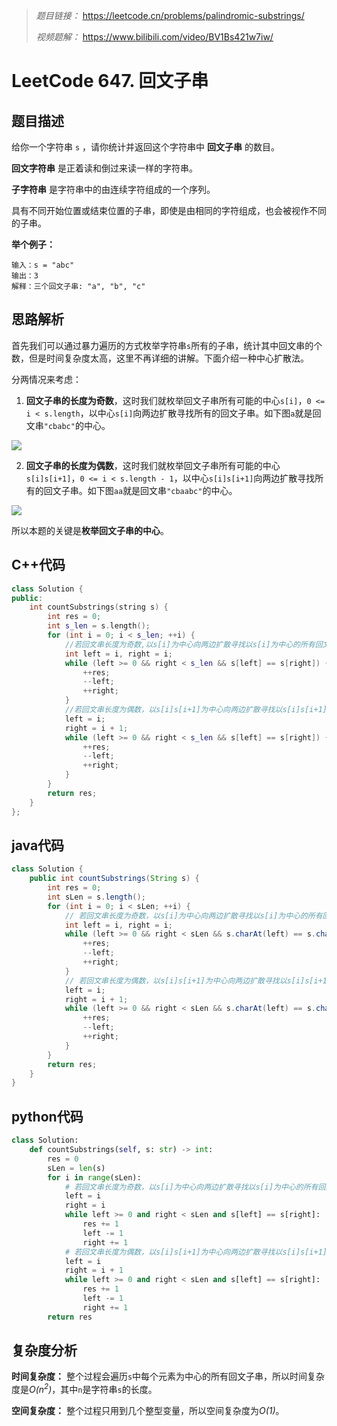 > *题目链接：* https://leetcode.cn/problems/palindromic-substrings/
>
> *视频题解：* https://www.bilibili.com/video/BV1Bs421w7iw/

# LeetCode 647. 回文子串

## 题目描述

给你一个字符串 `s` ，请你统计并返回这个字符串中 **回文子串** 的数目。

**回文字符串** 是正着读和倒过来读一样的字符串。

**子字符串** 是字符串中的由连续字符组成的一个序列。

具有不同开始位置或结束位置的子串，即使是由相同的字符组成，也会被视作不同的子串。

**举个例子：**

```
输入：s = "abc"
输出：3
解释：三个回文子串: "a", "b", "c"
```

## 思路解析

首先我们可以通过暴力遍历的方式枚举字符串`s`所有的子串，统计其中回文串的个数，但是时间复杂度太高，这里不再详细的讲解。下面介绍一种中心扩散法。

分两情况来考虑：

1. **回文子串的长度为奇数**，这时我们就枚举回文子串所有可能的中心`s[i]`，`0 <= i < s.length`，以中心`s[i]`向两边扩散寻找所有的回文子串。如下图`a`就是回文串`"cbabc"`的中心。

![](https://gitee.com/ldtech007/picture/raw/master/pic/lc-0005-01.png)

2. **回文子串的长度为偶数**，这时我们就枚举回文子串所有可能的中心`s[i]s[i+1]`，`0 <= i < s.length - 1`，以中心`s[i]s[i+1]`向两边扩散寻找所有的回文子串。如下图`aa`就是回文串`"cbaabc"`的中心。

![](https://gitee.com/ldtech007/picture/raw/master/pic/lc-0005-02.png)

所以本题的关键是**枚举回文子串的中心**。

## C++代码

```cpp
class Solution {
public:
    int countSubstrings(string s) {
        int res = 0;
        int s_len = s.length();
        for (int i = 0; i < s_len; ++i) {
            //若回文串长度为奇数,以s[i]为中心向两边扩散寻找以s[i]为中心的所有回文子串
            int left = i, right = i;
            while (left >= 0 && right < s_len && s[left] == s[right]) {
                ++res;
                --left;
                ++right;
            }
            //若回文串长度为偶数，以s[i]s[i+1]为中心向两边扩散寻找以s[i]s[i+1]为中心的所有回文子串
            left = i;
            right = i + 1;
            while (left >= 0 && right < s_len && s[left] == s[right]) {
                ++res;
                --left;
                ++right;
            }
        }
        return res;
    }
};
```

## java代码

```java
class Solution {
    public int countSubstrings(String s) {
        int res = 0;
        int sLen = s.length();
        for (int i = 0; i < sLen; ++i) {
            // 若回文串长度为奇数，以s[i]为中心向两边扩散寻找以s[i]为中心的所有回文子串
            int left = i, right = i;
            while (left >= 0 && right < sLen && s.charAt(left) == s.charAt(right)) {
                ++res;
                --left;
                ++right;
            }
            // 若回文串长度为偶数，以s[i]s[i+1]为中心向两边扩散寻找以s[i]s[i+1]为中心的所有回文子串
            left = i;
            right = i + 1;
            while (left >= 0 && right < sLen && s.charAt(left) == s.charAt(right)) {
                ++res;
                --left;
                ++right;
            }
        }
        return res;
    }
}
```

## python代码

```python
class Solution:
    def countSubstrings(self, s: str) -> int:
        res = 0
        sLen = len(s)
        for i in range(sLen):
            # 若回文串长度为奇数，以s[i]为中心向两边扩散寻找以s[i]为中心的所有回文子串
            left = i
            right = i
            while left >= 0 and right < sLen and s[left] == s[right]:
                res += 1
                left -= 1
                right += 1
            # 若回文串长度为偶数，以s[i]s[i+1]为中心向两边扩散寻找以s[i]s[i+1]为中心的所有回文子串
            left = i
            right = i + 1
            while left >= 0 and right < sLen and s[left] == s[right]:
                res += 1
                left -= 1
                right += 1
        return res
```

## 复杂度分析

**时间复杂度：** 整个过程会遍历`s`中每个元素为中心的所有回文子串，所以时间复杂度是*O(n<sup>2</sup>)*，其中`n`是字符串`s`的长度。

**空间复杂度：** 整个过程只用到几个整型变量，所以空间复杂度为*O(1)*。

